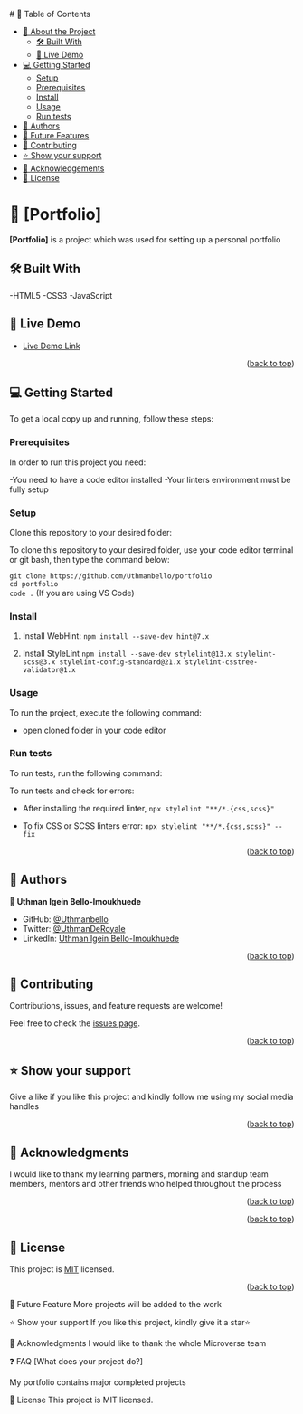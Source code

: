<a name="readme-top"></a>

<div align="center">

</div>
# 📗 Table of Contents

- [📖 About the Project](#about-project)
  - [🛠 Built With](#built-with)
  - [🚀 Live Demo](#live-demo)
- [💻 Getting Started](#getting-started)
  - [Setup](#setup)
  - [Prerequisites](#prerequisites)
  - [Install](#install)
  - [Usage](#usage)
  - [Run tests](#run-tests)
- [👥 Authors](#authors)
- [🔭 Future Features](#future-features)
- [🤝 Contributing](#contributing)
- [⭐️ Show your support](#support)
- [🙏 Acknowledgements](#acknowledgements)
- [📝 License](#license)


# 📖 [Portfolio] <a name="about-project"></a>

**[Portfolio]** is a project which was used for setting up a personal portfolio

## 🛠 Built With <a name="built-with"></a>
-HTML5
-CSS3
-JavaScript

## 🚀 Live Demo <a name="live-demo"></a>

- [Live Demo Link](https://uthmanbello.github.io/portfolio/)

<p align="right">(<a href="#readme-top">back to top</a>)</p>

## 💻 Getting Started <a name="getting-started"></a>

To get a local copy up and running, follow these steps:

### Prerequisites

In order to run this project you need:

-You need to have a code editor installed
-Your linters environment must be fully setup
### Setup

Clone this repository to your desired folder:

To clone this repository to your desired folder, use your code editor terminal or git bash, then type the command below:

`git clone https://github.com/Uthmanbello/portfolio`<br>
`cd portfolio`<br>
`code .` (If you are using VS Code)

### Install

1. Install WebHint:
`npm install --save-dev hint@7.x`

2. Install StyleLint
`npm install --save-dev stylelint@13.x stylelint-scss@3.x stylelint-config-standard@21.x stylelint-csstree-validator@1.x`

### Usage

To run the project, execute the following command:

- open cloned folder in your code editor

### Run tests

To run tests, run the following command:

To run tests and check for errors:
- After installing the required linter,
`npx stylelint "**/*.{css,scss}"`

- To fix CSS or SCSS linters error:
`npx stylelint "**/*.{css,scss}" --fix`

<p align="right">(<a href="#readme-top">back to top</a>)</p>

## 👥 Authors <a name="authors"></a>

👤 **Uthman Igein Bello-Imoukhuede**

- GitHub: [@Uthmanbello](https://github.com/Uthmanbello)
- Twitter: [@UthmanDeRoyale](https://twitter.com/UthmanDeRoyale)
- LinkedIn: [Uthman Igein Bello-Imoukhuede](https://www.linkedin.com/in/uthmanbelloimoukhuede/)

<p align="right">(<a href="#readme-top">back to top</a>)</p>

## 🤝 Contributing <a name="contributing"></a>

Contributions, issues, and feature requests are welcome!

Feel free to check the [issues page](https://github.com/Uthmanbello/portfolio/issues/).

<p align="right">(<a href="#readme-top">back to top</a>)</p>


## ⭐️ Show your support <a name="support"></a>

Give a like if you like this project and kindly follow me using my social media handles

<p align="right">(<a href="#readme-top">back to top</a>)</p>

## 🙏 Acknowledgments <a name="acknowledgements"></a>

I would like to thank my learning partners, morning and standup team members, mentors and other friends who helped throughout the process

<p align="right">(<a href="#readme-top">back to top</a>)</p>


<p align="right">(<a href="#readme-top">back to top</a>)</p>

## 📝 License <a name="license"></a>

This project is [MIT](https://github.com/Uthmanbello/portfolio/blob/dev/LICENSE) licensed.

<p align="right">(<a href="#readme-top">back to top</a>)</p>

🔭 Future Feature
More projects will be added to the work

⭐️ Show your support
If you like this project, kindly give it a star⭐️

🙏 Acknowledgments
I would like to thank the whole Microverse team

❓ FAQ
[What does your project do?]

My portfolio contains major completed projects

📝 License
This project is MIT licensed.
